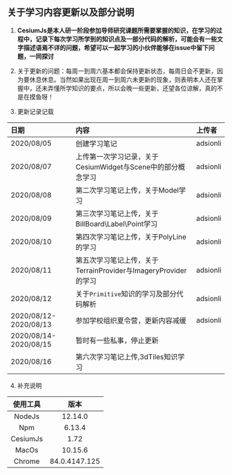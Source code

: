 ## 关于学习内容更新以及部分说明
1. **CesiumJs是本人研一阶段参加导师研究课题所需要掌握的知识，在学习的过程中，记录下每次学习所学到的知识点及一部分代码的解析，可能会有一些文字描述语焉不详的问题，希望可以一起学习的小伙伴能够在issue中留下问题，一同探讨**

2. 关于更新的问题：每周一到周六基本都会保持更新状态，每周日会不更新，因为要休息休息。当然如果出现在周一到周六未更新的现象，则表明本人还在掌握中，还未弄懂所学知识的要点，所以会晚一些更新，还望各位谅解，真的不是在摸鱼呀！

3. 更新记录记载

| 日期 | 内容 | 上传者 |
| :--- | :--- | :--- |
| 2020/08/05 | 创建学习笔记 | adsionli |
| 2020/08/07 | 上传第一次学习记录，关于CesiumWidget与Scene中的部分概念学习 | adsionli |
| 2020/08/08 | 第二次学习笔记上传，关于Model学习 | adsionli |
| 2020/08/09 | 第三次学习笔记上传，关于BillBoard\Label\Point学习 | adsionli |
| 2020/08/10 | 第四次学习笔记上传，关于PolyLine的学习 | adsionli |
| 2020/08/11 | 第五次学习笔记上传，关于TerrainProvider与ImageryProvider的学习 | adsionli |
| 2020/08/12 | 关于``Primitive``知识的学习及部分代码解析 | adsionli |
| 2020/08/12-2020/08/13| 参加学校组织夏令营，更新内容减缓 | adsionli |
| 2020/08/14-2020/08/15 | 暂时有一些私事，停止更新 |
| 2020/08/16 | 第六次学习笔记上传,3dTiles知识学习 |

4. 补充说明

| 使用工具 | 版本 |
| :---: | :---: |
| NodeJs | 12.14.0 |
| Npm | 6.13.4 |
| CesiumJs | 1.72 |
| MacOs | 10.15.6 |
| Chrome | 84.0.4147.125 |